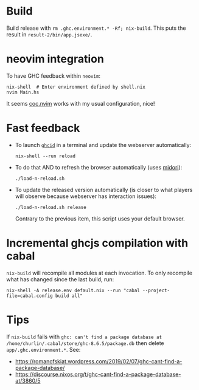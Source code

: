 # Build

Build release with `rm .ghc.environment.* -Rf; nix-build`. This puts
the result in `result-2/bin/app.jsexe/`.

# neovim integration

To have GHC feedback within `neovim`:

```
nix-shell  # Enter environment defined by shell.nix
nvim Main.hs
```

It seems [coc.nvim](https://github.com/neoclide/coc.nvim) works
with my usual configuration, nice!

# Fast feedback

* To launch [`ghcid`](https://github.com/ndmitchell/ghcid) in a terminal
and update the webserver automatically:

  `nix-shell --run reload`
* To do that AND to refresh the browser automatically
  (uses [midori](https://www.midori-browser.org/)):

  `./load-n-reload.sh`
* To update the released version automatically (is closer to what players
  will observe because webserver has interaction issues):

  `./load-n-reload.sh release`

  Contrary to the previous item, this script uses your default browser.

# Incremental ghcjs compilation with cabal

`nix-build` will recompile all modules at each invocation. To only recompile
what has changed since the last build, run:

```
nix-shell -A release.env default.nix --run "cabal --project-file=cabal.config build all"
```

# Tips

If `nix-build` fails with `ghc: can't find a package database at /home/churlin/.cabal/store/ghc-8.6.5/package.db`
then delete `app/.ghc.environment.*`. See:

* https://romanofskiat.wordpress.com/2019/02/07/ghc-cant-find-a-package-database/
* https://discourse.nixos.org/t/ghc-cant-find-a-package-database-at/3860/5
